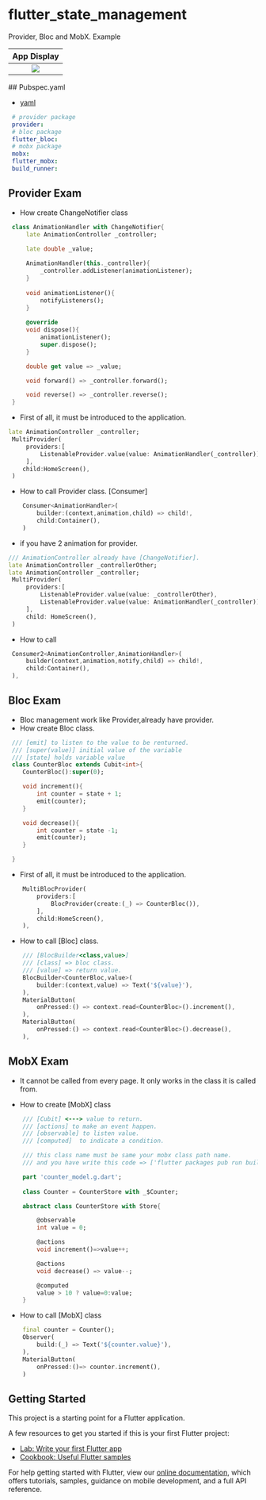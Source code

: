 # flutter_state_management

Provider, Bloc and MobX. Example


|              App Display             | 
| :----------------------------------: | 
| <a  target="_blank"><img src="https://user-images.githubusercontent.com/37551474/119607169-7f4b9480-bdfc-11eb-963f-b06ecc0968f3.gif" width:250></a> | 

## Pubspec.yaml
 - [yaml](https://github.com/taylanyildiz/Flutter-State-Management/blob/master/pubspec.yaml)
```yaml
 # provider package
 provider:
 # bloc package
 flutter_bloc:
 # mobx package
 mobx:
 flutter_mobx:
 build_runner:
```

## Provider Exam
 - How create ChangeNotifier class 
```dart
 class AnimationHandler with ChangeNotifier{
     late AnimationController _controller;

     late double _value;
    
     AnimationHandler(this._controller){
         _controller.addListener(animationListener);
     }
     
     void animationListener(){
         notifyListeners();
     }
     
     @override
     void dispose(){
         animationListener();
         super.dispose();
     }

     double get value => _value;

     void forward() => _controller.forward();

     void reverse() => _controller.reverse();
 }
```
- First of all, it must be introduced to the application.

```dart
late AnimationController _controller;
 MultiProvider(
     providers:[
         ListenableProvider.value(value: AnimationHandler(_controller)),
     ],
    child:HomeScreen(),
 )
```
- How to call Provider class. [Consumer]

```dart
    Consumer<AnimationHandler>(
        builder:(context,animation,child) => child!,
        child:Container(),
    )
```

- if you have 2 animation for provider.

```dart
/// AnimationController already have [ChangeNotifier].
late AnimationController _controllerOther;
late AnimationController _controller;
 MultiProvider(
     providers:[
         ListenableProvider.value(value: _controllerOther),
         ListenableProvider.value(value: AnimationHandler(_controller)),
     ],
     child: HomeScreen(),
 )
```
- How to call

```dart
 Consumer2<AnimationController,AnimationHandler>(
     builder(context,animation,notify,child) => child!,
     child:Container(),
 ),
```

## Bloc Exam

- Bloc management work like Provider,already have provider.
- How create Bloc class.



```dart
 /// [emit] to listen to the value to be renturned.
 /// [super(value)] initial value of the variable 
 /// [state] holds variable value
 class CounterBloc extends Cubit<int>{
    CounterBloc():super(0);

    void increment(){
        int counter = state + 1;
        emit(counter);
    }

    void decrease(){
        int counter = state -1;
        emit(counter);
    }

 }
```

- First of all, it must be introduced to the application.

```dart
    MultiBlocProvider(
        providers:[
            BlocProvider(create:(_) => CounterBloc()),
        ],
        child:HomeScreen(),
    ),
```

- How to call [Bloc] class.

```dart
    /// [BlocBuilder<class,value>] 
    /// [class] => bloc class.
    /// [value] => return value.
    BlocBuilder<CounterBloc,value>(
        builder:(context,value) => Text('${value}'),
    ),
    MaterialButton(
        onPressed:() => context.read<CounterBloc>().increment(),
    ),
    MaterialButton(
        onPressed:() => context.read<CounterBloc>().decrease(),
    ),
```

## MobX Exam

- It cannot be called from every page. It only works in the class it is called from.

- How to create [MobX] class

```dart
    /// [Cubit] <---> value to return.
    /// [actions] to make an event happen.
    /// [observable] to listen value.
    /// [computed]  to indicate a condition.

    /// this class name must be same your mobx class path name.
    /// and you have write this code => ['flutter packages pub run build_runner watch'] in [CMD].

    part 'counter_model.g.dart';
    
    class Counter = CounterStore with _$Counter;

    abstract class CounterStore with Store{

        @observable
        int value = 0;

        @actions
        void increment()=>value++;

        @actions
        void decrease() => value--;

        @computed
        value > 10 ? value=0:value;
    }
```

- How to call [MobX] class

```dart
    final counter = Counter();
    Observer(
        build:(_) => Text('${counter.value}'),
    ),
    MaterialButton(
        onPressed:()=> counter.increment(),
    )
```

## Getting Started

This project is a starting point for a Flutter application.

A few resources to get you started if this is your first Flutter project:

- [Lab: Write your first Flutter app](https://flutter.dev/docs/get-started/codelab)
- [Cookbook: Useful Flutter samples](https://flutter.dev/docs/cookbook)

For help getting started with Flutter, view our
[online documentation](https://flutter.dev/docs), which offers tutorials,
samples, guidance on mobile development, and a full API reference.
